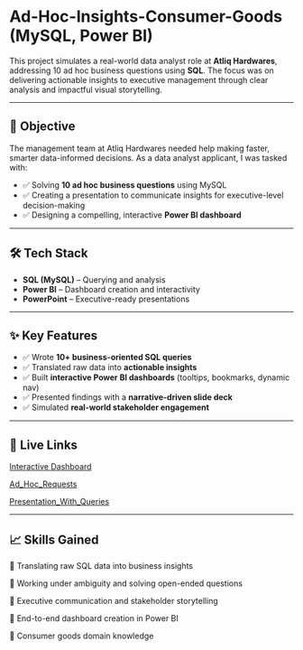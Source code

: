 # Ad-Hoc-Insights-Consumer-Goods (MySQL, Power BI)

This project simulates a real-world data analyst role at **Atliq Hardwares**, addressing 10 ad hoc business questions using **SQL**. The focus was on delivering actionable insights to executive management through clear analysis and impactful visual storytelling.

---

## 🎯 Objective

The management team at Atliq Hardwares needed help making faster, smarter data-informed decisions. As a data analyst applicant, I was tasked with:

- ✅ Solving **10 ad hoc business questions** using MySQL  
- ✅ Creating a presentation to communicate insights for executive-level decision-making  
- ✅ Designing a compelling, interactive **Power BI dashboard**  

---

## 🛠 Tech Stack

- **SQL (MySQL)** – Querying and analysis  
- **Power BI** – Dashboard creation and interactivity  
- **PowerPoint** – Executive-ready presentations  

---

## ✨ Key Features

- ✅ Wrote **10+ business-oriented SQL queries**  
- ✅ Translated raw data into **actionable insights**  
- ✅ Built **interactive Power BI dashboards** (tooltips, bookmarks, dynamic nav)  
- ✅ Presented findings with a **narrative-driven slide deck**  
- ✅ Simulated **real-world stakeholder engagement**  

---

## 🔗 Live Links


[Interactive Dashboard](https://app.powerbi.com/view?r=eyJrIjoiYTc1YTIyMWYtY2E1ZS00YTE4LTljZDQtYjdjMjlhMTUyOGRkIiwidCI6ImM2ZTU0OWIzLTVmNDUtNDAzMi1hYWU5LWQ0MjQ0ZGM1YjJjNCJ9)

[Ad_Hoc_Requests](https://github.com/Neelesh-Chaturvedi/Ad_Hoc_Consumer_Goods/blob/main/ad-hoc-requests.pdf)

[Presentation_With_Queries](https://github.com/Neelesh-Chaturvedi/Ad_Hoc_Consumer_Goods/blob/main/Ad_Hoc_Insight.pdf)

---

## 📈 Skills Gained

🔹 Translating raw SQL data into business insights

🔹 Working under ambiguity and solving open-ended questions

🔹 Executive communication and stakeholder storytelling

🔹 End-to-end dashboard creation in Power BI

🔹 Consumer goods domain knowledge


